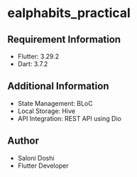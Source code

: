 # ealphabits_practical

## Requirement Information
- Flutter: 3.29.2
- Dart: 3.7.2

## Additional Information
- State Management: BLoC
- Local Storage: Hive
- API Integration: REST API using Dio

## Author
- Saloni Doshi
- Flutter Developer
